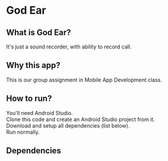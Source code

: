 # God Ear

## What is God Ear?
It's just a sound recorder, with ability to record call.

<!-- ## Who made this app? -->

## Why this app?
This is our group assignment in Mobile App Development class.

## How to run?
You'll need Android Studio.<br/>
Clone this code and create an Android Studio project from it.<br/>
Download and setup all dependencies (list below).<br/>
Run normally.

## Dependencies